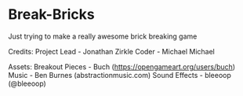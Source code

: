 # Break-Bricks
Just trying to make a really awesome brick breaking game

Credits:
Project Lead - Jonathan Zirkle
Coder - Michael Michael

Assets:
Breakout Pieces - Buch (https://opengameart.org/users/buch)
Music - Ben Burnes (abstractionmusic.com)
Sound Effects - bleeoop (@bleeoop)
